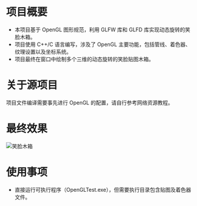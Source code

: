 # 项目概要

- 本项目基于 OpenGL 图形规范，利用 GLFW 库和 GLFD 库实现动态旋转的笑脸木箱。
- 项目使用 C++/C 语言编写，涉及了 OpenGL 主要功能，包括管线、着色器、纹理设置以及坐标系统。
- 项目最终在窗口中绘制多个三维的动态旋转的笑脸贴图木箱。

# 关于源项目

项目文件编译需要事先进行 OpenGL 的配置，请自行参考网络资源教程。

# 最终效果
![笑脸木箱](SmileBox.gif)

# 使用事项

- 直接运行可执行程序（OpenGLTest.exe），但需要执行目录包含贴图及着色器文件。
